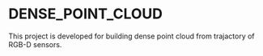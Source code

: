 # DENSE_POINT_CLOUD
This project is developed for building dense point cloud from trajactory of RGB-D sensors.
